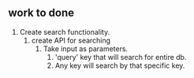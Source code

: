 ## work to done
1. Create search functionality.
   1. create API for searching
      1. Take input as parameters.
         1. 'query' key that will search for entire db.
         2. Any key will search by that specific key.